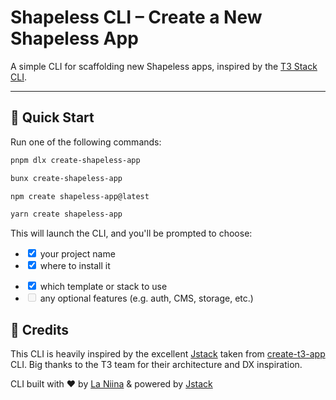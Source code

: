 # Shapeless CLI – Create a New Shapeless App

A simple CLI for scaffolding new Shapeless apps, inspired by the [T3 Stack CLI](https://create.t3.gg/).

---

## 🚀 Quick Start

Run one of the following commands:

```bash
pnpm dlx create-shapeless-app
```

```bash
bunx create-shapeless-app
```

```bash
npm create shapeless-app@latest
```

```bash
yarn create shapeless-app
```

This will launch the CLI, and you'll be prompted to choose:

- <input type="checkbox" checked /> your project name
- <input type="checkbox" checked/> where to install it
* <input type="checkbox" checked /> which template or stack to use
* <input type="checkbox" disabled /> any optional features (e.g. auth, CMS, storage, etc.)


## 🧠 Credits

This CLI is heavily inspired by the excellent  [Jstack](https://jstack.app/) taken from [create-t3-app](https://create.t3.gg/) CLI.
Big thanks to the T3 team for their architecture and DX inspiration.

CLI built with ❤️ by [La Niina](https://github.com/laniina) & powered by [Jstack](https://jstack.app/)
